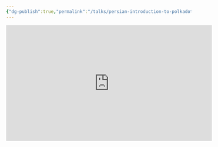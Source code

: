 ```yaml
---
{"dg-publish":true,"permalink":"/talks/persian-introduction-to-polkadot/","created":"2023-08-28T15:05:20.000+02:00","updated":"2023-08-28T15:05:20.872+02:00"}
---
```



<iframe width="560" height="315" src="https://www.youtube.com/embed/f6k7TFyQUdM?si=zHgBXb1kNGFdlH1o" title="YouTube video player" frameborder="0" allow="accelerometer; autoplay; clipboard-write; encrypted-media; gyroscope; picture-in-picture; web-share" allowfullscreen></iframe>
